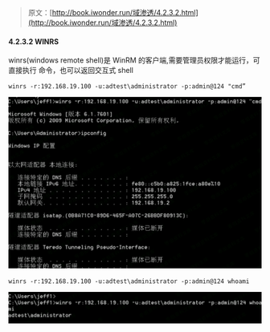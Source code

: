 > 原文：[http://book.iwonder.run/域渗透/4.2.3.2.html](http://book.iwonder.run/域渗透/4.2.3.2.html)

#### 4.2.3.2 WINRS

winrs(windows remote shell)是 WinRM 的客户端,需要管理员权限才能运行，可直接执行 命令，也可以返回交互式 shell

```
winrs -r:192.168.19.100 -u:adtest\administrator -p:admin@124 "cmd” 
```

![image](img/6f96128d5d767fc6ba71a06dd1c46977.png)

```
winrs -r:192.168.19.100 -u:adtest\administrator -p:admin@124 whoami 
```

![image](img/93d26c640d26f8111f3d8e65d9483f2a.png)

